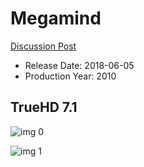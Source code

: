 # Megamind

[Discussion Post](https://www.avsforum.com/threads/bass-eq-for-filtered-movies.2995212/post-57663478)

* Release Date: 2018-06-05
* Production Year: 2010

## TrueHD 7.1

![img 0](https://i.imgur.com/mkxs47O.jpg)

![img 1](https://i.imgur.com/B9KIG23.jpg)

